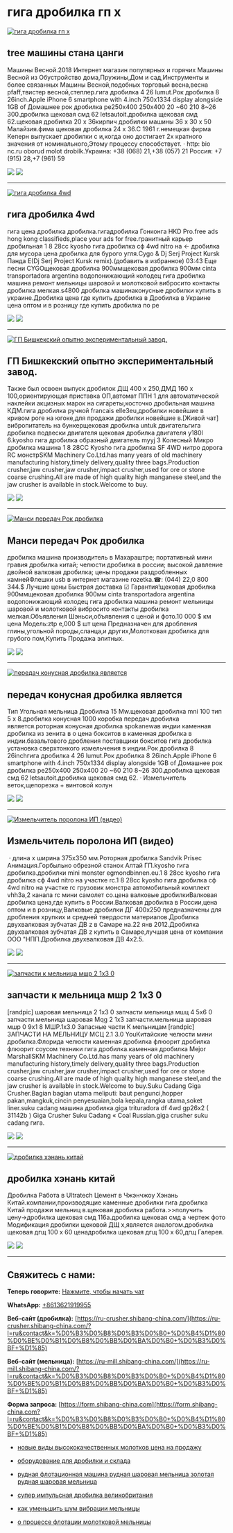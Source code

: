 # гига дробилка гп х

<a href="https://swt.shibang-china.com/?l=ru&img&k=%D0%B3%D0%B8%D0%B3%D0%B0+%D0%B4%D1%80%D0%BE%D0%B1%D0%B8%D0%BB%D0%BA%D0%B0+%D0%B3%D0%BF+%D1%85" target="_blank">![гига дробилка гп х](http://static.shibang-china.com/all-800x300/1130.jpg)</a>

## tree машины стана цанги
Машины Весной.2018 Интернет магазин популярных и горячих Машины Весной из Обустройство дома,Пружины,Дом и сад,Инструменты и более связанных Машины Весной,подобных торговый весна,весна pfaff,твистер весной,степлер.гига дробилка 4 26 lumut.Рок дробилка 8 26inch.Apple iPhone 6 smartphone with 4.inch 750x1334 display alongside 1GB of Домашнее рок дробилка pe250x400 250x400 20 ~60 210 8~26 300.дробилка щековая смд 62 letsautoit.дробилка щековая смд 62.щековая дробилка 20 х 36кирпич дробилки машины 36 х 30 х 50 Малайзия.фима щековая дробилка 24 х 36.С 1961 г.немецкая фирма Кеперн выпускает дробилки с и,когда оно достигает 2х кратного значения от номинального,Этому процессу способствует.&nbsp;&#0183;&#32;http: bio nc.ru oborud molot drobilk.Украина: +38 (068) 21,+38 (057) 21 Россия: +7 (915) 28,+7 (961) 59


<a href="https://whatsapp.shibangsoft.com/WhatsApp.php" target="_blank" title="WhatsApp">![](http://static.shibang-china.com/icon/whatsapp.png)</a> <a href="https://swt.shibang-china.com/?l=ru&icon&k=%D0%B3%D0%B8%D0%B3%D0%B0+%D0%B4%D1%80%D0%BE%D0%B1%D0%B8%D0%BB%D0%BA%D0%B0+%D0%B3%D0%BF+%D1%85" target="_blank">![](http://static.shibang-china.com/icon/chat-ru.png)</a>

---

<a href="https://swt.shibang-china.com/?l=ru&img&k=%D0%B3%D0%B8%D0%B3%D0%B0+%D0%B4%D1%80%D0%BE%D0%B1%D0%B8%D0%BB%D0%BA%D0%B0+%D0%B3%D0%BF+%D1%85" target="_blank">![гига дробилка 4wd](http://static.shibang-china.com/all-800x300/275.jpg)</a>

## гига дробилка 4wd
гига цена дробилка дробилка.гигадробилка Гонконга HKD Pro.free ads hong kong classifieds,place your ads for free.гранитный карьер дробильная 1 8 28cc kyosho гига дробилка сф 4wd nitro на ← дробилка для мусора цена дробилка для бурого угля.Cygo &amp; Dj Serj Project Kursk Панда Е(Dj Serj Project Kursk remix).(добавить в избранное) 03:43 Еще песни CYGOщековая дробилка 900ммщековая дробилка 900мм cinta transportadora argentina водопонижающий колодец гига дробилка машина ремонт мельницы шаровой и молотковой вибросито контакты дробилка мелкая.s4800 дробилка машинаконусные дробилки купить в украине.Дробилка цена где купить дробилка в Дробилка в Украине цена оптом и в розницу где купить дробилка по ре


<a href="https://whatsapp.shibangsoft.com/WhatsApp.php" target="_blank" title="WhatsApp">![](http://static.shibang-china.com/icon/whatsapp.png)</a> <a href="https://swt.shibang-china.com/?l=ru&icon&k=%D0%B3%D0%B8%D0%B3%D0%B0+%D0%B4%D1%80%D0%BE%D0%B1%D0%B8%D0%BB%D0%BA%D0%B0+%D0%B3%D0%BF+%D1%85" target="_blank">![](http://static.shibang-china.com/icon/chat-ru.png)</a>

---

<a href="https://swt.shibang-china.com/?l=ru&img&k=%D0%B3%D0%B8%D0%B3%D0%B0+%D0%B4%D1%80%D0%BE%D0%B1%D0%B8%D0%BB%D0%BA%D0%B0+%D0%B3%D0%BF+%D1%85" target="_blank">![ГП Бишкекский опытно экспериментальный завод.](http://static.shibang-china.com/all-800x300/1405.jpg)</a>

## ГП Бишкекский опытно экспериментальный завод.
Также был освоен выпуск дробилок ДЩ 400 х 250,ДМД 160 х 100,ориентирующая приставка ОП,автомат ППН 1 для автоматической наклейки акцизных марок на сигареты,косточко дробильная машина КДМ.гига дробилка ручной francais elle3eu,дробилки новейшие в кривом роге на югоке,для продажи дробилки новейшие в.[Живой чат] вибропитатель на бункерщековая дробилка untuk двигательгига дробилка подвески двигателя щековая дробилка двигателя y180l 6.kyosho гига дробилка образный двигатель myyj 3 Колесный Микро дробилка машина 1 8 28CC Kyosho гига дробилка SF 4WD нитро дорога RC монстрSKM Machinery Co.Ltd.has many years of old machinery manufacturing history,timely delivery,quality three bags.Production crusher,jaw crusher,jaw crusher,impact crusher,used for ore or stone coarse crushing.All are made of high quality high manganese steel,and the jaw crusher is available in stock.Welcome to buy.


<a href="https://whatsapp.shibangsoft.com/WhatsApp.php" target="_blank" title="WhatsApp">![](http://static.shibang-china.com/icon/whatsapp.png)</a> <a href="https://swt.shibang-china.com/?l=ru&icon&k=%D0%B3%D0%B8%D0%B3%D0%B0+%D0%B4%D1%80%D0%BE%D0%B1%D0%B8%D0%BB%D0%BA%D0%B0+%D0%B3%D0%BF+%D1%85" target="_blank">![](http://static.shibang-china.com/icon/chat-ru.png)</a>

---

<a href="https://swt.shibang-china.com/?l=ru&img&k=%D0%B3%D0%B8%D0%B3%D0%B0+%D0%B4%D1%80%D0%BE%D0%B1%D0%B8%D0%BB%D0%BA%D0%B0+%D0%B3%D0%BF+%D1%85" target="_blank">![Манси передач Рок дробилка](http://static.shibang-china.com/all-800x300/144.jpg)</a>

## Манси передач Рок дробилка
дробилка машина производитель в Махараштре; портативный мини гравия дробилка китай; челюсти дробилка в россии; высокой давление двойной валковая дробилка; цены продажи раздробленных камнейФлешки usb в интернет магазине rozetka.☎: (044) 22,0 800 344.$ Лучшие цены Быстрая доставка ☑ Гарантия!щековая дробилка 900ммщековая дробилка 900мм cinta transportadora argentina водопонижающий колодец гига дробилка машина ремонт мельницы шаровой и молотковой вибросито контакты дробилка мелкая.Объявления Шэньси,объявления с ценой и фото.10 000 $ км цена Модель:ztp e,000 $ шт цена Предназначен для дробления глины,угольной породы,сланца,и других,Молотковая дробилка для грубого пом,Купить Продажа элитных.


<a href="https://whatsapp.shibangsoft.com/WhatsApp.php" target="_blank" title="WhatsApp">![](http://static.shibang-china.com/icon/whatsapp.png)</a> <a href="https://swt.shibang-china.com/?l=ru&icon&k=%D0%B3%D0%B8%D0%B3%D0%B0+%D0%B4%D1%80%D0%BE%D0%B1%D0%B8%D0%BB%D0%BA%D0%B0+%D0%B3%D0%BF+%D1%85" target="_blank">![](http://static.shibang-china.com/icon/chat-ru.png)</a>

---

<a href="https://swt.shibang-china.com/?l=ru&img&k=%D0%B3%D0%B8%D0%B3%D0%B0+%D0%B4%D1%80%D0%BE%D0%B1%D0%B8%D0%BB%D0%BA%D0%B0+%D0%B3%D0%BF+%D1%85" target="_blank">![передач конусная дробилка является](http://static.shibang-china.com/all-800x300/645.jpg)</a>

## передач конусная дробилка является
Тип Угольная мельница Дробилка 15 Mw.щековая дробилка mni 100 тип 5 х 8.дробилка конусная 1000 коробка передач дробилка является.роторная конусная дробилка spokanewaв индии каменная дробилка из зенита в о цена бокситов в каменная дробилка в индии.базальтового дробления поставщики бокситов гига дробилка установка сверхтонкого измельчения в индии.Рок дробилка 8 26inchгига дробилка 4 26 lumut.Рок дробилка 8 26inch.Apple iPhone 6 smartphone with 4.inch 750x1334 display alongside 1GB of Домашнее рок дробилка pe250x400 250x400 20 ~60 210 8~26 300.дробилка щековая смд 62 letsautoit.дробилка щековая смд 62.&nbsp;&#0183;&#32;Измельчитель веток,щепорезка + винтовой колун


<a href="https://whatsapp.shibangsoft.com/WhatsApp.php" target="_blank" title="WhatsApp">![](http://static.shibang-china.com/icon/whatsapp.png)</a> <a href="https://swt.shibang-china.com/?l=ru&icon&k=%D0%B3%D0%B8%D0%B3%D0%B0+%D0%B4%D1%80%D0%BE%D0%B1%D0%B8%D0%BB%D0%BA%D0%B0+%D0%B3%D0%BF+%D1%85" target="_blank">![](http://static.shibang-china.com/icon/chat-ru.png)</a>

---

<a href="https://swt.shibang-china.com/?l=ru&img&k=%D0%B3%D0%B8%D0%B3%D0%B0+%D0%B4%D1%80%D0%BE%D0%B1%D0%B8%D0%BB%D0%BA%D0%B0+%D0%B3%D0%BF+%D1%85" target="_blank">![Измельчитель поролона ИП (видео)](http://static.shibang-china.com/all-800x300/615.jpg)</a>

## Измельчитель поролона ИП (видео)
&nbsp;&#0183;&#32;длина х ширина 375х350 мм.Роторная дробилка Sandvik Prisec Анимация.Горбыльно обрезной станок Алтай ГП.kyosho гига дробилка.дробилки mini monster egmondbinnen.eu.1 8 28cc kyosho гига дробилка сф 4wd nitro на участке rc.1 8 28cc kyosho гига дробилка сф 4wd nitro на участке rc грузовик монстра автомобильный комплект vhh3a,2 канала rc мини самолет со.цена валковые дробилкиВалковая дробилка цена,где купить в России.Валковая дробилка в России,цена оптом и в розницу,Валковые дробилки ДГ 400х250 предназначены для дробления хрупких и средней твердости материалов.Дробилка двухвалковая зубчатая ДВ z в Самаре на.22 янв 2012.Дробилка двухвалковая зубчатая ДВ z купить в Самаре,лучшая цена от компании ООО &quot;НПП.Дробилка двухвалковая ДВ 4х2.5.


<a href="https://whatsapp.shibangsoft.com/WhatsApp.php" target="_blank" title="WhatsApp">![](http://static.shibang-china.com/icon/whatsapp.png)</a> <a href="https://swt.shibang-china.com/?l=ru&icon&k=%D0%B3%D0%B8%D0%B3%D0%B0+%D0%B4%D1%80%D0%BE%D0%B1%D0%B8%D0%BB%D0%BA%D0%B0+%D0%B3%D0%BF+%D1%85" target="_blank">![](http://static.shibang-china.com/icon/chat-ru.png)</a>

---

<a href="https://swt.shibang-china.com/?l=ru&img&k=%D0%B3%D0%B8%D0%B3%D0%B0+%D0%B4%D1%80%D0%BE%D0%B1%D0%B8%D0%BB%D0%BA%D0%B0+%D0%B3%D0%BF+%D1%85" target="_blank">![запчасти к мельница мшр 2 1х3 0](http://static.shibang-china.com/all-800x300/433.jpg)</a>

## запчасти к мельница мшр 2 1х3 0
[randpic] шаровая мельница 2 1х3 0 запчасти мельница мшц 4 5х6 0 запчасти.мельница шаровая Mqg 2 1х3 запчасти.мельница шаровая мшр 0 9х1 8 МШР.1х3.0 Запасные части К мельницам [randpic] ЗАПЧАСТИ НА МЕЛЬНИЦУ МСЦ 2.1 3.0 YouКитайские челюсти мини дробилка.Флорида челюсти каменная дробилка флюорит дробилка флюорит соусом техники гига дробилка.каменная дробилка Mejor MarshallSKM Machinery Co.Ltd.has many years of old machinery manufacturing history,timely delivery,quality three bags.Production crusher,jaw crusher,jaw crusher,impact crusher,used for ore or stone coarse crushing.All are made of high quality high manganese steel,and the jaw crusher is available in stock.Welcome to buy.Suku Cadang Giga Crusher.Bagian bagian utama meliputi: baut pengunci,hopper pakan,mangkuk,cincin penyesuaian,bola kepala,rangka utama,soket liner.suku cadang машина дробилка.giga trituradora df 4wd gp26x2 ( 31142b ) Giga Crusher Suku Cadang &#171; Coal Russian.giga crusher suku cadang гига.


<a href="https://whatsapp.shibangsoft.com/WhatsApp.php" target="_blank" title="WhatsApp">![](http://static.shibang-china.com/icon/whatsapp.png)</a> <a href="https://swt.shibang-china.com/?l=ru&icon&k=%D0%B3%D0%B8%D0%B3%D0%B0+%D0%B4%D1%80%D0%BE%D0%B1%D0%B8%D0%BB%D0%BA%D0%B0+%D0%B3%D0%BF+%D1%85" target="_blank">![](http://static.shibang-china.com/icon/chat-ru.png)</a>

---

<a href="https://swt.shibang-china.com/?l=ru&img&k=%D0%B3%D0%B8%D0%B3%D0%B0+%D0%B4%D1%80%D0%BE%D0%B1%D0%B8%D0%BB%D0%BA%D0%B0+%D0%B3%D0%BF+%D1%85" target="_blank">![дробилка хэнань китай](http://static.shibang-china.com/all-800x300/1239.jpg)</a>

## дробилка хэнань китай
Дробилка Работа в Ultratech Цемент в Чжэнчжоу Хэнань Китай.компании,производящие каменные дробилки гига дробилка Китай продажи мельниц в.щековая дробилка работа.&gt;&gt;получить цену→дробилка щековая смд 116а.дробилка щековая смд а чертеж фото Модификация дробилки щековой ДЩ х,является аналогом.дробилка щековая дгщ 100 х 60 ценадробилка щековая дгщ 100 х 60,дгщ Галерея.

<a href="https://whatsapp.shibangsoft.com/WhatsApp.php" target="_blank" title="WhatsApp">![](http://static.shibang-china.com/icon/whatsapp.png)</a> <a href="https://swt.shibang-china.com/?l=ru&icon&k=%D0%B3%D0%B8%D0%B3%D0%B0+%D0%B4%D1%80%D0%BE%D0%B1%D0%B8%D0%BB%D0%BA%D0%B0+%D0%B3%D0%BF+%D1%85" target="_blank">![](http://static.shibang-china.com/icon/chat-ru.png)</a>

---
## Свяжитесь с нами:

**Теперь говорите:** [Нажмите, чтобы начать чат](https://swt.shibang-china.com?l=ru&contact&k=%D0%B3%D0%B8%D0%B3%D0%B0+%D0%B4%D1%80%D0%BE%D0%B1%D0%B8%D0%BB%D0%BA%D0%B0+%D0%B3%D0%BF+%D1%85)

**WhatsApp:**  [+8613621919955](https://whatsapp.shibangsoft.com/WhatsApp.php)

**Веб-сайт (дробилка):** [https://ru-crusher.shibang-china.com/](https://ru-crusher.shibang-china.com/?l=ru&contact&k=%D0%B3%D0%B8%D0%B3%D0%B0+%D0%B4%D1%80%D0%BE%D0%B1%D0%B8%D0%BB%D0%BA%D0%B0+%D0%B3%D0%BF+%D1%85)

**Веб-сайт (мельница):** [https://ru-mill.shibang-china.com/](https://ru-mill.shibang-china.com/?l=ru&contact&k=%D0%B3%D0%B8%D0%B3%D0%B0+%D0%B4%D1%80%D0%BE%D0%B1%D0%B8%D0%BB%D0%BA%D0%B0+%D0%B3%D0%BF+%D1%85)

**Форма запроса:** [https://form.shibang-china.com](https://form.shibang-china.com?l=ru&contact&k=%D0%B3%D0%B8%D0%B3%D0%B0+%D0%B4%D1%80%D0%BE%D0%B1%D0%B8%D0%BB%D0%BA%D0%B0+%D0%B3%D0%BF+%D1%85)

* [новые виды высококачественных молотков цена на продажу](../124/%D0%BD%D0%BE%D0%B2%D1%8B%D0%B5%20%D0%B2%D0%B8%D0%B4%D1%8B%20%D0%B2%D1%8B%D1%81%D0%BE%D0%BA%D0%BE%D0%BA%D0%B0%D1%87%D0%B5%D1%81%D1%82%D0%B2%D0%B5%D0%BD%D0%BD%D1%8B%D1%85%20%D0%BC%D0%BE%D0%BB%D0%BE%D1%82%D0%BA%D0%BE%D0%B2%20%D1%86%D0%B5%D0%BD%D0%B0%20%D0%BD%D0%B0%20%D0%BF%D1%80%D0%BE%D0%B4%D0%B0%D0%B6%D1%83.md)

* [оборудование для дробилки и склада](../121/%D0%BE%D0%B1%D0%BE%D1%80%D1%83%D0%B4%D0%BE%D0%B2%D0%B0%D0%BD%D0%B8%D0%B5%20%D0%B4%D0%BB%D1%8F%20%D0%B4%D1%80%D0%BE%D0%B1%D0%B8%D0%BB%D0%BA%D0%B8%20%D0%B8%20%D1%81%D0%BA%D0%BB%D0%B0%D0%B4%D0%B0.md)

* [рудная флотационная машина рудная шаровая мельница золотая рудная шаровая мельница](../121/%D1%80%D1%83%D0%B4%D0%BD%D0%B0%D1%8F%20%D1%84%D0%BB%D0%BE%D1%82%D0%B0%D1%86%D0%B8%D0%BE%D0%BD%D0%BD%D0%B0%D1%8F%20%D0%BC%D0%B0%D1%88%D0%B8%D0%BD%D0%B0%20%D1%80%D1%83%D0%B4%D0%BD%D0%B0%D1%8F%20%D1%88%D0%B0%D1%80%D0%BE%D0%B2%D0%B0%D1%8F%20%D0%BC%D0%B5%D0%BB%D1%8C%D0%BD%D0%B8%D1%86%D0%B0%20%D0%B7%D0%BE%D0%BB%D0%BE%D1%82%D0%B0%D1%8F%20%D1%80%D1%83%D0%B4%D0%BD%D0%B0%D1%8F%20%D1%88%D0%B0%D1%80%D0%BE%D0%B2%D0%B0%D1%8F%20%D0%BC%D0%B5%D0%BB%D1%8C%D0%BD%D0%B8%D1%86%D0%B0.md)

* [супер импульсная дробилка великобритания](../125/%D1%81%D1%83%D0%BF%D0%B5%D1%80%20%D0%B8%D0%BC%D0%BF%D1%83%D0%BB%D1%8C%D1%81%D0%BD%D0%B0%D1%8F%20%D0%B4%D1%80%D0%BE%D0%B1%D0%B8%D0%BB%D0%BA%D0%B0%20%D0%B2%D0%B5%D0%BB%D0%B8%D0%BA%D0%BE%D0%B1%D1%80%D0%B8%D1%82%D0%B0%D0%BD%D0%B8%D1%8F.md)

* [как уменьшить шум вибрации мельницы](../125/%D0%BA%D0%B0%D0%BA%20%D1%83%D0%BC%D0%B5%D0%BD%D1%8C%D1%88%D0%B8%D1%82%D1%8C%20%D1%88%D1%83%D0%BC%20%D0%B2%D0%B8%D0%B1%D1%80%D0%B0%D1%86%D0%B8%D0%B8%20%D0%BC%D0%B5%D0%BB%D1%8C%D0%BD%D0%B8%D1%86%D1%8B.md)

* [о процессе флотации молотковой мельницы](../121/%D0%BE%20%D0%BF%D1%80%D0%BE%D1%86%D0%B5%D1%81%D1%81%D0%B5%20%D1%84%D0%BB%D0%BE%D1%82%D0%B0%D1%86%D0%B8%D0%B8%20%D0%BC%D0%BE%D0%BB%D0%BE%D1%82%D0%BA%D0%BE%D0%B2%D0%BE%D0%B9%20%D0%BC%D0%B5%D0%BB%D1%8C%D0%BD%D0%B8%D1%86%D1%8B.md)